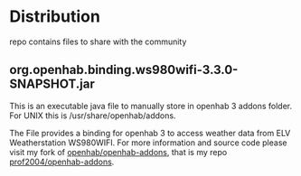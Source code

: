 # Distribution
repo contains files to share with the community

## org.openhab.binding.ws980wifi-3.3.0-SNAPSHOT.jar 
This is an executable java file to manually store in openhab 3 addons folder.
For UNIX this is /usr/share/openhab/addons. 

The File provides a binding for openhab 3 to access weather data from ELV Weatherstation WS980WIFI.
For more information and source code please visit my fork of [openhab/openhab-addons](https://github.com/openhab/openhab-addons),
that is my repo [prof2004/openhab-addons](https://github.com/prof2004/openhab-addons.git).
